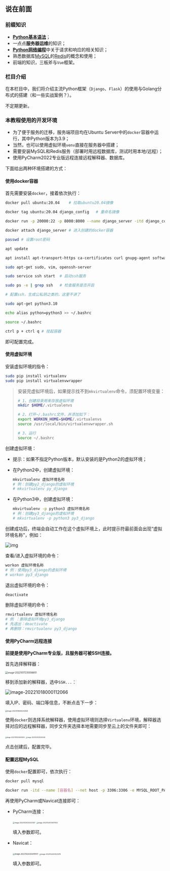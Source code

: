 ## 说在前面

### 前缀知识

+ [**Python基本语法**](https://docs.drshw.tech/pb/introduction/)；
+ 一点点**服务器运维**的知识；
+ [**Python网络编程**](https://docs.drshw.tech/pw/introduction/)中关于请求和响应的相关知识；
+ 熟悉数据库[MySQL](https://docs.drshw.tech/pw/spider/06/#%E5%85%B3%E7%B3%BB%E5%9E%8B%E6%95%B0%E6%8D%AE%E5%BA%93%E5%AD%98%E5%82%A8)的[Redis](https://docs.drshw.tech/pw/extra_2/)的概念和使用；
+ 前端的知识，三板斧与`Vue`框架。

### 栏目介绍

在本栏目中，我们将介绍主流Python框架（`Django`、`Flask`）的使用与Golang分布式的搭建（和一些实战案例？）。

不定期更新。

### 本教程使用的开发环境

+ 为了便于服务的迁移，服务端项目均在Ubuntu Server中的`docker`容器中运行，其中Python版本为3.9；
+ 当然，也可以使用虚拟环境`venv`直接在服务器中搭建；
+ 需要安装MySQL和Redis服务（部署时用远程数据库，测试时用本地/远程）；
+ 使用PyCharm2022专业版远程连接远程解释器、数据库。

下面给出两种环境搭建的方式：

#### 使用docker容器

首先需要安装`docker`，接着依次执行：

```bash
docker pull ubuntu:20.04	# 拉取ubuntu20.04镜像

docker tag ubuntu:20.04 django_config	# 重命名镜像

docker run -p 20000:22 -p 8000:8000 --name django_server -itd django_config	# 创建并运行镜像，端口在服务器安全组（防火墙）中开放

docker attach django_server	# 进入创建的docker容器

passwd # 设置root密码

apt update

apt install apt-transport-https ca-certificates curl gnupg-agent software-properties-common # 换源，下载基本命令

sudo apt-get sudo, vim, openssh-server

sudo service ssh start	# 启动ssh服务

sudo ps -e | grep ssh	# 检查服务是否开启

# 配置ssh，生成公私钥之类的，这里不讲了

sudo apt-get python3.10

echo alias python=python3 >> ~/.bashrc

source ~/.bashrc

ctrl p + ctrl q # 挂起容器
```

即可配置完成。

#### 使用虚拟环境

安装虚拟环境的指令：

```bash
sudo pip install virtualenv
sudo pip install virtualenvwrapper
```

> 安装完虚拟环境后，如果提示找不到`mkvirtualenv`命令，须配置环境变量：
>
> ```bash
> # 1、创建目录用来存放虚拟环境
> mkdir $HOME/.virtualenvs
> 
> # 2、打开~/.bashrc文件，并添加如下：
> export WORKON_HOME=$HOME/.virtualenvs
> source /usr/local/bin/virtualenvwrapper.sh
> 
> # 3、运行
> source ~/.bashrc
> ```

创建虚拟环境：

- 提示：如果不指定Python版本，默认安装的是Python2的虚拟环境；

- 在Python2中，创建虚拟环境：

  ```bash
  mkvirtualenv 虚拟环境名称
  # 例：创建py2_django的虚拟环境
  # mkvirtualenv py_django
  ```

- 在Python3中，创建虚拟环境：

  ```bash
  mkvirtualenv -p python3 虚拟环境名称
  # 例：创建py3_django的虚拟环境
  # mkvirtualenv -p python3 py3_django
  ```

创建成功后，终端会自动工作在这个虚拟环境上，此时提示符最前面会出现“虚拟环境名称”，例如：

![img](https://images.drshw.tech/images/notes/03D138F66975E366CFBA9E89530E91C4.png)

查看/进入虚拟环境的命令：

```bash
workon 虚拟环境名称
# 例：使用py3_django的虚拟环境
# workon py3_django
```

退出虚拟环境的命令：

```bash
deactivate
```

删除虚拟环境的命令：

```bash
rmvirtualenv 虚拟环境名称
# 例 ：删除虚拟环境py3_django
# 先退出：deactivate
# 再删除：rmvirtualenv py3_django
```

#### 使用PyCharm远程连接

**前提是使用PyCharm专业版，且服务器可被SSH连接。**

首先选择解释器：

<img src="https://images.drshw.tech/images/notes/image-20221017235556851.png" alt="image-20221017235556851" style="zoom:50%;" />

移到添加新的解释器，选中`SSH...`：

![image-20221018000112066](https://images.drshw.tech/images/notes/image-20221018000112066.png)

填入IP、密码、端口等信息，不断点击下一步：

<img src="https://images.drshw.tech/images/notes/image-20221018000242928.png" alt="image-20221018000242928" style="zoom: 35%;" />

使用`docker`则选择系统解释器，使用虚拟环境则选择`Virtualenv`环境，解释器选择对应的远程解释器，同步文件夹选择本地需要同步至云上的文件夹即可：

<img src="https://images.drshw.tech/images/notes/image-20221019224425859.png" alt="image-20221019224425859" style="zoom:30%;" />

<img src="https://images.drshw.tech/images/notes/image-20221024220202540.png" alt="image-20221024220202540" style="zoom:30%;" />

点击创建后，配置完毕。

#### 配置远程MySQL

使用`docker`配置即可，依次执行：

```bash
docker pull mysql

docker run -itd --name [容器名] --net host -p 3306:3306 -e MYSQL_ROOT_PASSWORD=703347 mysql
```

再使用PyCharm或Navicat连接即可：

+ PyCharm连接：

  <img src="https://images.drshw.tech/images/notes/image-20221024203323107.png" alt="image-20221024203323107" style="zoom:35%;" />

  <img src="https://images.drshw.tech/images/notes/image-20221024203617634.png" alt="image-20221024203617634" style="zoom:33%;" />

  填入参数即可。

+ Navicat：

  <img src="https://images.drshw.tech/images/notes/image-20221024203419551.png" alt="image-20221024203419551" style="zoom:40%;" />

  <img src="https://images.drshw.tech/images/notes/image-20221024203523078.png" alt="image-20221024203523078" style="zoom:33%;" />

  填入参数即可。


